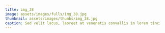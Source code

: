 ```yaml
--- 
title: img_38
image: assets/images/fulls/img_38.jpg 
thumbnail: assets/images/thumbs/img_38.jpg 
caption: Sed velit lacus, laoreet at venenatis convallis in lorem tincidunt. 
--- 
```

